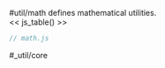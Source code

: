 #util/math defines mathematical utilities.  
<< js_table() >>

```js_removed:math.js
// math.js
```

#_util/core